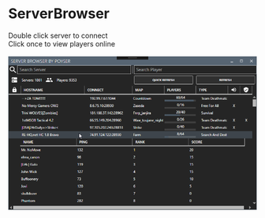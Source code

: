 # ServerBrowser
Double click server to connect<br />
Click once to view players online<br /><br />
![ScreenShot](https://github.com/Poyser1911/ServerBrowser/blob/master/screenshot.png)